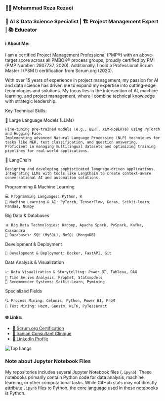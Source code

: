 ### 👨‍💼 Mohammad Reza Rezaei  
### 🧠 AI & Data Science Specialist | 🏗️ Project Management Expert | 📚 Educator

#### ℹ️ About Me:  
I am a certified Project Management Professional (PMP®) with an above-target score across all PMBOK® process groups, proudly certified by PMI (PMP Number: 2807737, 2020). Additionally, I hold a Professional Scrum Master I (PSM I) certification from Scrum.org (2020).

With over 15 years of experience in project management, my passion for AI and data science has driven me to expand my expertise into cutting-edge technologies and solutions. My focus lies in the intersection of AI, machine learning, and project management, where I combine technical knowledge with strategic leadership.

Key Technical Skills:

🧠 Large Language Models (LLMs)

    Fine-tuning pre-trained models (e.g., BERT, XLM-RoBERTa) using PyTorch and Hugging Face.
    Implementing advanced Natural Language Processing (NLP) techniques for tasks like NER, text classification, and question answering.
    Proficient in managing multilingual datasets and optimizing training pipelines for real-world applications.

🔗 LangChain

    Designing and developing sophisticated language-driven applications.
    Integrating LLMs with tools like LangChain to create context-aware conversational AI and automation solutions.

Programming & Machine Learning

    💻 Programming Languages: Python, R
    🤖 Machine Learning & AI: PyTorch, TensorFlow, Keras, Scikit-learn, Pandas, Numpy

Big Data & Databases

    📊 Big Data Technologies: Hadoop, Apache Spark, PySpark, Kafka, Cassandra
    💾 Databases: SQL (MySQL), NoSQL (MongoDB)

Development & Deployment

    🚀 Development & Deployment: Docker, FastAPI, Git

Data Analysis & Visualization

    📈 Data Visualization & Storytelling: Power BI, Tableau, DAX
    📅 Time Series Analysis: Prophet, Statsmodels
    🎯 Recommender Systems: Scikit-Learn, Pymining

Specialized Fields

    🔍 Process Mining: Celonis, Python, Power BI, ProM
    📝 Text Mining: Hazm, Gensim, NLTK, PyTesseract


#### 🌐 Links:  
- [📜 Scrum.org Certification](https://www.scrum.org/certificates/553046)  
- [🏢 Iranian Consultant Clinique](https://iranmcc.com/)  
- [🔗 LinkedIn Profile](https://www.linkedin.com/in/m-rezaei/)


<!--
<p align="center">
    <img src="https://github-readme-stats.vercel.app/api?username=M-RezaeiGH&show_icons=true&count_private=true" alt="GitHub Stats">
</p>

<p align="center">
    <img src="https://github-readme-stats.vercel.app/api/top-langs/?username=M-RezaeiGH&layout=compact" alt="Top Languages">
</p>
-->

![Top Langs](https://github-readme-stats.vercel.app/api/top-langs/?username=M-RezaeiGH&layout=compact)
### Note about Jupyter Notebook Files
My repositories includes several Jupyter Notebook files (`.ipynb`). These notebooks primarily contain Python code for data analysis, machine learning, or other computational tasks. While GitHub stats may not directly attribute `.ipynb` files to Python, the core language used in these notebooks is Python.
